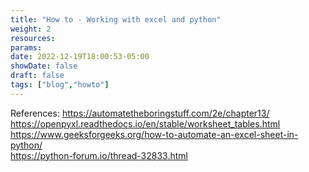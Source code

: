 ```yaml
---
title: "How to - Working with excel and python"
weight: 2
resources:
params:
date: 2022-12-19T18:00:53-05:00
showDate: false
draft: false
tags: ["blog","howto"]
---
```


References:
https://automatetheboringstuff.com/2e/chapter13/  
https://openpyxl.readthedocs.io/en/stable/worksheet_tables.html  
https://www.geeksforgeeks.org/how-to-automate-an-excel-sheet-in-python/  
https://python-forum.io/thread-32833.html  
